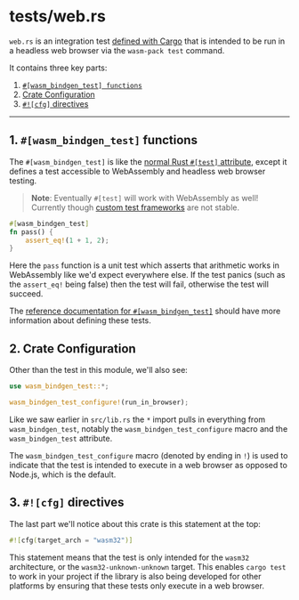 # tests/web.rs

`web.rs` is an integration test [defined with Cargo][cargo-tests] that is
intended to be run in a headless web browser via the `wasm-pack test` command.

[cargo-tests]: https://doc.rust-lang.org/cargo/guide/tests.html

It contains three key parts:

1. [`#[wasm_bindgen_test] functions`](#a1-wasm_bindgen_test-functions)
2. [Crate Configuration](#a2-crate-configuration)
3. [`#![cfg]` directives](#a3-cfg-directives)

---

## 1. `#[wasm_bindgen_test]` functions

The `#[wasm_bindgen_test]` is like the [normal Rust `#[test]`
attribute][rust-test], except it defines a test accessible to WebAssembly and
headless web browser testing.

> **Note**: Eventually `#[test]` will work with WebAssembly as well! Currently
> though [custom test frameworks][ctf] are not stable.

[rust-test]: https://doc.rust-lang.org/book/ch11-01-writing-tests.html
[ctf]: https://github.com/rust-lang/rust/issues/50297

```rust
#[wasm_bindgen_test]
fn pass() {
    assert_eq!(1 + 1, 2);
}
```

Here the `pass` function is a unit test which asserts that arithmetic works in
WebAssembly like we'd expect everywhere else. If the test panics (such as the
`assert_eq!` being false) then the test will fail, otherwise the test will
succeed.

The [reference documentation for `#[wasm_bindgen_test]`][wbg-test] should have
more information about defining these tests.

[wbg-test]: https://rustwasm.github.io/docs/wasm-bindgen/wasm-bindgen-test/index.html

## 2. Crate Configuration

Other than the test in this module, we'll also see:

```rust
use wasm_bindgen_test::*;

wasm_bindgen_test_configure!(run_in_browser);
```

Like we saw earlier in `src/lib.rs` the `*` import pulls in everything from
`wasm_bindgen_test`, notably the `wasm_bindgen_test_configure` macro and the
`wasm_bindgen_test` attribute.

The `wasm_bindgen_test_configure` macro (denoted by ending in `!`) is used to
indicate that the test is intended to execute in a web browser as opposed to
Node.js, which is the default.

## 3. `#![cfg]` directives

The last part we'll notice about this crate is this statement at the top:

```rust
#![cfg(target_arch = "wasm32")]
```

This statement means that the test is only intended for the `wasm32`
architecture, or the `wasm32-unknown-unknown` target. This enables `cargo test`
to work in your project if the library is also being developed for other
platforms by ensuring that these tests only execute in a web browser.
